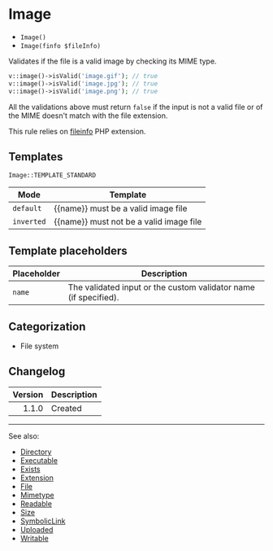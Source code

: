 # Image

- `Image()`
- `Image(finfo $fileInfo)`

Validates if the file is a valid image by checking its MIME type.

```php
v::image()->isValid('image.gif'); // true
v::image()->isValid('image.jpg'); // true
v::image()->isValid('image.png'); // true
```

All the validations above must return `false` if the input is not a valid file
or of the MIME doesn't match with the file extension.

This rule relies on [fileinfo](http://php.net/fileinfo) PHP extension.

## Templates

`Image::TEMPLATE_STANDARD`

| Mode       | Template                                |
|------------|-----------------------------------------|
| `default`  | {{name}} must be a valid image file     |
| `inverted` | {{name}} must not be a valid image file |

## Template placeholders

| Placeholder | Description                                                      |
|-------------|------------------------------------------------------------------|
| `name`      | The validated input or the custom validator name (if specified). |

## Categorization

- File system

## Changelog

| Version | Description |
|--------:|-------------|
|   1.1.0 | Created     |

***
See also:

- [Directory](Directory.md)
- [Executable](Executable.md)
- [Exists](Exists.md)
- [Extension](Extension.md)
- [File](File.md)
- [Mimetype](Mimetype.md)
- [Readable](Readable.md)
- [Size](Size.md)
- [SymbolicLink](SymbolicLink.md)
- [Uploaded](Uploaded.md)
- [Writable](Writable.md)
